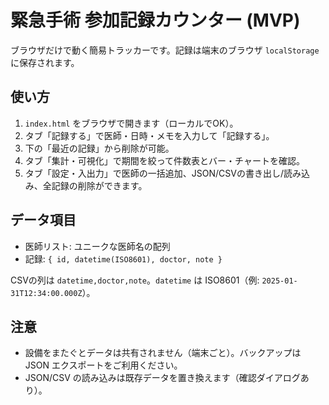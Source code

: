 # 緊急手術 参加記録カウンター (MVP)

ブラウザだけで動く簡易トラッカーです。記録は端末のブラウザ `localStorage` に保存されます。

## 使い方

1. `index.html` をブラウザで開きます（ローカルでOK）。
2. タブ「記録する」で医師・日時・メモを入力して「記録する」。
3. 下の「最近の記録」から削除が可能。
4. タブ「集計・可視化」で期間を絞って件数表とバー・チャートを確認。
5. タブ「設定・入出力」で医師の一括追加、JSON/CSVの書き出し/読み込み、全記録の削除ができます。

## データ項目

- 医師リスト: ユニークな医師名の配列
- 記録: `{ id, datetime(ISO8601), doctor, note }`

CSVの列は `datetime,doctor,note`。`datetime` は ISO8601（例: `2025-01-31T12:34:00.000Z`）。

## 注意

- 設備をまたぐとデータは共有されません（端末ごと）。バックアップは JSON エクスポートをご利用ください。
- JSON/CSV の読み込みは既存データを置き換えます（確認ダイアログあり）。

